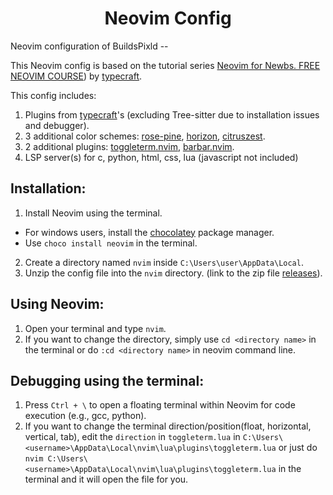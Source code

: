 <div align="center">
<h1>Neovim Config </h1>
</div>

Neovim configuration of BuildsPixld --

This Neovim config is based on the tutorial series [Neovim for Newbs. FREE NEOVIM COURSE](https://www.youtube.com/playlist?list=PLsz00TDipIffreIaUNk64KxTIkQaGguqn)) by [typecraft](https://www.youtube.com/@typecraft_dev).

This config includes:
1. Plugins from [typecraft](https://www.youtube.com/@typecraft_dev)'s (excluding Tree-sitter due to installation issues and debugger).
2. 3 additional color schemes: [rose-pine](https://github.com/rose-pine/neovim), [horizon](https://github.com/LunarVim/horizon.nvim), [citruszest](https://github.com/zootedb0t/citruszest.nvim).
3. 2 additional plugins: [toggleterm.nvim](https://github.com/akinsho/toggleterm.nvim), [barbar.nvim](https://github.com/romgrk/barbar.nvim).
4. LSP server(s) for c, python, html, css, lua (javascript not included)

## Installation:
1. Install Neovim using the terminal.
  - For windows users, install the [chocolatey](https://chocolatey.org/) package manager.
  - Use `choco install neovim` in the terminal.
2. Create a directory named `nvim` inside `C:\Users\user\AppData\Local`.
3. Unzip the config file into the `nvim` directory. (link to the zip file [releases](https://github.com/NawarAbtahi/Neovim-Config/releases/tag/neovim-config)).

## Using Neovim:
1. Open your terminal and type `nvim`.
2. If you want to change the directory, simply use `cd <directory name>` in the terminal or do `:cd <directory name>` in neovim command line.

## Debugging using the terminal:
1. Press `Ctrl + \` to open a floating terminal within Neovim for code execution (e.g., gcc, python).
2. If you want to change the terminal direction/position(float, horizontal, vertical, tab), edit the `direction` in `toggleterm.lua` in `C:\Users\<username>\AppData\Local\nvim\lua\plugins\toggleterm.lua` or just do `nvim C:\Users\<username>\AppData\Local\nvim\lua\plugins\toggleterm.lua` in the terminal and it will open the file for you.

